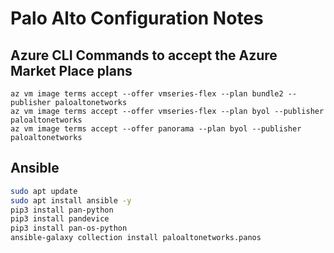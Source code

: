 # Palo Alto Configuration Notes

## Azure CLI Commands to accept the Azure Market Place plans

```azcli
az vm image terms accept --offer vmseries-flex --plan bundle2 --publisher paloaltonetworks
az vm image terms accept --offer vmseries-flex --plan byol --publisher paloaltonetworks
az vm image terms accept --offer panorama --plan byol --publisher paloaltonetworks
```

## Ansible

``` bash
sudo apt update
sudo apt install ansible -y
pip3 install pan-python
pip3 install pandevice
pip3 install pan-os-python
ansible-galaxy collection install paloaltonetworks.panos
```
